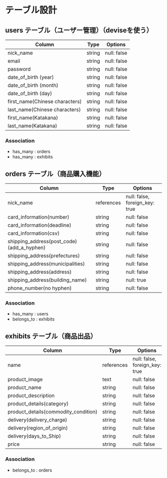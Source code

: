 # テーブル設計

## users テーブル（ユーザー管理）（deviseを使う）

| Column                                     | Type       | Options                        |
| ------------------------------------------ | ---------- | ------------------------------ |
| nick_name                                  | string     | null: false                    |
| email                                      | string     | null: false                    |
| password                                   | string     | null: false                    |
| date_of_birth (year)                       | string     | null: false                    |
| date_of_birth (month)                      | string     | null: false                    |
| date_of_birth (day)                        | string     | null: false                    |
| first_name(Chinese characters)             | string     | null: false                    |
| last_name(Chinese characters)              | string     | null: false                    |
| first_name(Katakana)                       | string     | null: false                    |
| last_name(Katakana)                        | string     | null: false                    |
### Association

- has_many : orders                                
- has_many : exhibits

## orders テーブル（商品購入機能）

| Column                                     | Type       | Options                        |
| ------------------------------------------ | ---------- | ------------------------------ |
| nick_name                                  | references | null: false, foreign_key: true |
| card_information(number)                   | string     | null: false                    |
| card_information(deadline)                 | string     | null: false                    |
| card_information(csv)                      | string     | null: false                    |
| shipping_address(post_code)(add_a_hyphen)  | string     | null: false                    |
| shipping_address(prefectures)              | string     | null: false                    |
| shipping_address(municipalities)           | string     | null: false                    |
| shipping_address(address)                  | string     | null: false                    |
| shipping_address(building_name)            | string     | null: true                     |
| phone_number(no hyphen)                    | string     | null: false                    |
###  Association
- has_many : users
- belongs_to : exhibits

## exhibits テーブル（商品出品）

| Column                                     | Type       | Options                        |
| ------------------------------------------ | ---------- | ------------------------------ |
| name                                       | references | null: false, foreign_key: true |
| product_image                              | text       | null: false                    |
| product_name                               | string     | null: false                    |
| product_description                        | string     | null: false                    |
| product_details(category)                  | string     | null: false                    |
| product_details(commodity_condition)       | string     | null: false                    |
| delivery(delivery_charge)                  | string     | null: false                    |
| delivery(region_of_origin)                 | string     | null: false                    |
| delivery(days_to_Ship)                     | string     | null: false                    |
| price                                      | string     | null: false                    |
### Association
- belongs_to : orders
